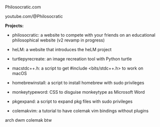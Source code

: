 Philosocratic.com

youtube.com/@Philosocratic

**Projects:**
- philosocratic: a website to compete with your friends on an educational philosophical website (v2 revamp in progress)

- heLM: a website that introduces the heLM project

- turtlepyrecreate: an image recreation tool with Python turtle
  
- macstdc++.h: a script to get #include <bits/stdc++.h> to work on macOS

- homebrewinstall: a script to install homebrew with sudo privileges

- monkeytypeword: CSS to disguise monkeytype as Microsoft Word

- pkgexpand: a script to expand pkg files with sudo privileges

- colemakvim: a tutorial to have colemak vim bindings without plugins



arch dwm colemak btw
